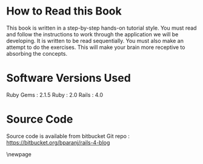 # How to Read this Book #

This book is written in a step-by-step hands-on tutorial style. You must read and follow the instructions to work through the application we will be developing. It is written to be read sequentially. You must also make an attempt to do the exercises. This will make your brain more receptive to absorbing the concepts.


# Software Versions Used #

 Ruby Gems : 2.1.5
 Ruby      : 2.0
 Rails     : 4.0
 
# Source Code #

Source code is available from bitbucket Git repo : https://bitbucket.org/bparanj/rails-4-blog
 

\newpage




